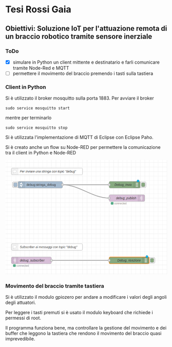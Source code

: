 # Tesi Rossi Gaia
## Obiettivi: Soluzione IoT per l'attuazione remota di un braccio robotico tramite sensore inerziale

### ToDo
- [x] simulare in Python un client mittente e destinatario e farli comunicare tramite Node-Red e MQTT
- [ ] permettere il movimento del braccio premendo i tasti sulla tastiera 

### Client in Python
Si è utilizzato il broker mosquitto sulla porta 1883. Per avviare il broker

```
sudo service mosquitto start
```

mentre per terminarlo
```
sudo service mosquitto stop
```

Si è utilizzata l'implementazione di MQTT di Eclipse con Eclipse Paho.

Si è creato anche un flow su Node-RED per permettere la comunicazione tra il client in Python e Node-RED

![immagine del flow](http://github.com/GaiaRossi/Tesi-Rossi-Gaia/blob/main/images/nodered_client_flow.png?raw=true)

### Movimento del braccio tramite tastiera
Si è utilizzato il modulo gpiozero per andare a modificare i valori degli angoli degli attuatori.

Per leggere i tasti premuti si è usato il modulo keyboard che richiede i permessi di root.

Il programma funziona bene, ma controllare la gestione del movimento e dei buffer che leggono la tastiera che rendono il movimento del braccio quasi imprevedibile.
